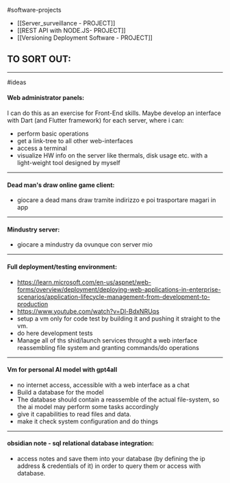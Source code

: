 #software-projects 

- [[Server_surveillance - PROJECT]]
- [[REST API with NODE.JS- PROJECT]]
- [[Versioning Deployment Software - PROJECT]]


## TO SORT OUT:
---
#ideas 
#### Web administrator panels:
I can do this as an exercise for Front-End skills.
Maybe develop an interface with Dart (and Flutter framework) for each server, where i can:
- perform basic operations
- get a link-tree to all other web-interfaces
- access a terminal
- visualize HW info on the server like thermals, disk usage etc. with a light-weight tool designed by myself
---
#### Dead man's draw online game client:
- giocare a dead mans draw tramite indirizzo e poi trasportare magari in app

---
#### Mindustry server:
- giocare a mindustry da ovunque con server mio

---
#### Full deployment/testing environment:
* https://learn.microsoft.com/en-us/aspnet/web-forms/overview/deployment/deploying-web-applications-in-enterprise-scenarios/application-lifecycle-management-from-development-to-production
* https://www.youtube.com/watch?v=Dl-BdxNRUqs
* setup a vm only for code test by building it and pushing it straight to the vm.
* do here development tests 
* Manage all of ths shid/launch services throught a web interface reassembling file system and granting commands/do operations

---
#### Vm for personal AI model with gpt4all
* no internet access, accessible with a web interface as a chat
* Build a database for the model
* The database should contain a reassemble of the actual file-system, so the ai model may perform some tasks accordingly
* give it capabilities to read files and data.
* make it check system configuration and do things
---
#### obsidian note - sql relational database integration:
* access notes and save them into your database (by defining the ip address & credentials of it) in order to query them or access with database.
